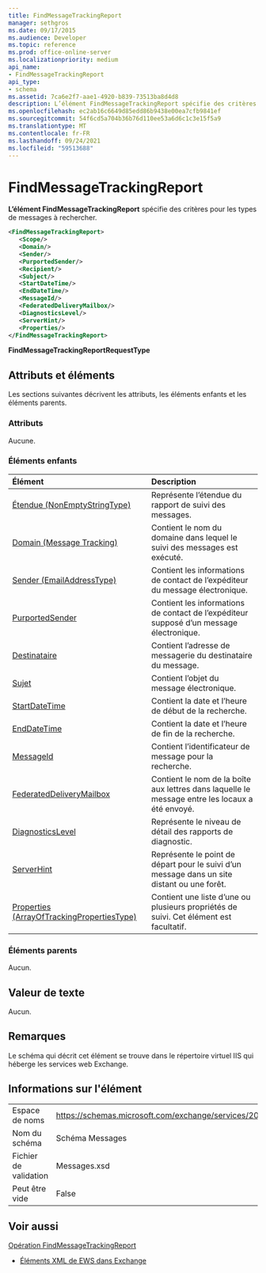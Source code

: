 ```yaml
---
title: FindMessageTrackingReport
manager: sethgros
ms.date: 09/17/2015
ms.audience: Developer
ms.topic: reference
ms.prod: office-online-server
ms.localizationpriority: medium
api_name:
- FindMessageTrackingReport
api_type:
- schema
ms.assetid: 7ca6e2f7-aae1-4920-b839-73513ba8d4d8
description: L’élément FindMessageTrackingReport spécifie des critères pour les types de messages à rechercher.
ms.openlocfilehash: ec2ab16c6649d85edd86b9438e00ea7cfb9841ef
ms.sourcegitcommit: 54f6cd5a704b36b76d110ee53a6d6c1c3e15f5a9
ms.translationtype: MT
ms.contentlocale: fr-FR
ms.lasthandoff: 09/24/2021
ms.locfileid: "59513688"
---
```

# <a name="findmessagetrackingreport"></a>FindMessageTrackingReport

**L’élément FindMessageTrackingReport** spécifie des critères pour les types de messages à rechercher. 
  
```xml
<FindMessageTrackingReport>
   <Scope/>
   <Domain/>
   <Sender/>
   <PurportedSender/>
   <Recipient/>
   <Subject/>
   <StartDateTime/>
   <EndDateTime/>
   <MessageId/>
   <FederatedDeliveryMailbox/>
   <DiagnosticsLevel/>
   <ServerHint/>
   <Properties/>
</FindMessageTrackingReport>
```

 **FindMessageTrackingReportRequestType**
## <a name="attributes-and-elements"></a>Attributs et éléments

Les sections suivantes décrivent les attributs, les éléments enfants et les éléments parents.
  
### <a name="attributes"></a>Attributs

Aucune.
  
### <a name="child-elements"></a>Éléments enfants

|**Élément**|**Description**|
|:-----|:-----|
|[Étendue (NonEmptyStringType)](scope-nonemptystringtype.md) <br/> |Représente l’étendue du rapport de suivi des messages.  <br/> |
|[Domain (Message Tracking)](domain-message-tracking.md) <br/> |Contient le nom du domaine dans lequel le suivi des messages est exécuté.  <br/> |
|[Sender (EmailAddressType)](sender-emailaddresstype.md) <br/> |Contient les informations de contact de l’expéditeur du message électronique.  <br/> |
|[PurportedSender](purportedsender.md) <br/> |Contient les informations de contact de l’expéditeur supposé d’un message électronique.  <br/> |
|[Destinataire](recipient.md) <br/> |Contient l’adresse de messagerie du destinataire du message.  <br/> |
|[Sujet](subject.md) <br/> |Contient l’objet du message électronique.  <br/> |
|[StartDateTime](startdatetime.md) <br/> |Contient la date et l’heure de début de la recherche.  <br/> |
|[EndDateTime](enddatetime.md) <br/> |Contient la date et l’heure de fin de la recherche.  <br/> |
|[MessageId](messageid.md) <br/> |Contient l’identificateur de message pour la recherche.  <br/> |
|[FederatedDeliveryMailbox](federateddeliverymailbox.md) <br/> |Contient le nom de la boîte aux lettres dans laquelle le message entre les locaux a été envoyé.  <br/> |
|[DiagnosticsLevel](diagnosticslevel.md) <br/> |Représente le niveau de détail des rapports de diagnostic.  <br/> |
|[ServerHint](serverhint.md) <br/> |Représente le point de départ pour le suivi d’un message dans un site distant ou une forêt.  <br/> |
|[Properties (ArrayOfTrackingPropertiesType)](properties-arrayoftrackingpropertiestype.md) <br/> |Contient une liste d’une ou plusieurs propriétés de suivi. Cet élément est facultatif.  <br/> |
   
### <a name="parent-elements"></a>Éléments parents

Aucun.
  
## <a name="text-value"></a>Valeur de texte

Aucun.
  
## <a name="remarks"></a>Remarques

Le schéma qui décrit cet élément se trouve dans le répertoire virtuel IIS qui héberge les services web Exchange.
  
## <a name="element-information"></a>Informations sur l'élément

|||
|:-----|:-----|
|Espace de noms  <br/> |https://schemas.microsoft.com/exchange/services/2006/messages  <br/> |
|Nom du schéma  <br/> |Schéma Messages  <br/> |
|Fichier de validation  <br/> |Messages.xsd  <br/> |
|Peut être vide  <br/> |False  <br/> |
   
## <a name="see-also"></a>Voir aussi



[Opération FindMessageTrackingReport](findmessagetrackingreport-operation.md)


- [Éléments XML de EWS dans Exchange](ews-xml-elements-in-exchange.md)


